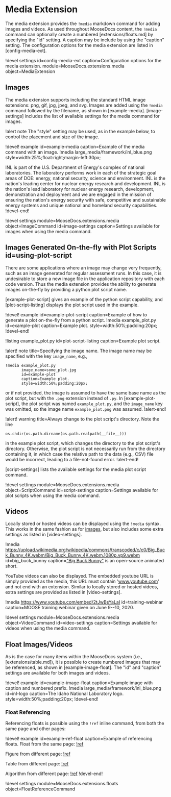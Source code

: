 # Media Extension

The media extension provides the `!media` markdown command for adding images and videos. As used
throughout MooseDocs content, the `!media` command can optionally create a numbered
[extensions/floats.md] by specifying the "id" setting. A caption may be include by using the
"caption" setting.
The configuration options for the media extension are listed in [config-media-ext].

!devel settings id=config-media-ext
                caption=Configuration options for the media extension.
                module=MooseDocs.extensions.media
                object=MediaExtension

## Images

The media extension supports including the standard HTML image extensions: png, gif, jpg, jpeg,
and svg. Images are added using the `!media` command followed by the filename, as shown in
[example-media]. [image-settings] includes the list of available settings for the media command for
images.

!alert note
The "style" setting may be used, as in the example below, to control the placement and size of the
image.

!devel! example id=example-media caption=Example of the media command with an image.
!media large_media/framework/inl_blue.png style=width:25%;float:right;margin-left:30px;

INL is part of the U.S. Department of Energy's complex of national laboratories. The laboratory
performs work in each of the strategic goal areas of DOE: energy, national security, science and
environment. INL is the nation's leading center for nuclear energy research and development. INL is
the nation's lead laboratory for nuclear energy research, development, demonstration and deployment
and we are engaged in the mission of ensuring the nation's energy security with safe, competitive and
sustainable energy systems and unique national and homeland security capabilities.
!devel-end!

!devel settings module=MooseDocs.extensions.media
                object=ImageCommand
                id=image-settings
                caption=Settings available for images when using the media command.

## Images Generated On-the-fly with Plot Scripts id=using-plot-script

There are some applications where an image may change very frequently, such as
an image generated for regular assessment runs. In this case, it is undesirable
to store a new image file in the application repository with each code version.
Thus the media extension provides the ability to generate images on-the-fly by
providing a python plot script name.

[example-plot-script] gives an example of the python script capability, and
[plot-script-listing] displays the plot script used in the example.

!devel! example id=example-plot-script caption=Example of how to generate a plot on-the-fly from a python script.
!media example_plot.py
       id=example-plot
       caption=Example plot.
       style=width:50%;padding:20px;
!devel-end!

!listing example_plot.py id=plot-script-listing caption=Example plot script.

!alert! note title=Specifying the image name.
The image name may be specified with the key `image_name`, e.g.,

```
!media example_plot.py
       image_name=some_plot.jpg
       id=example-plot
       caption=Example plot.
       style=width:50%;padding:20px;
```

or if not provided, the image is assumed to have the same base name as the plot
script, but with the `.png` extension instead of `.py`. In [example-plot-script],
the plot script was named `example_plot.py`, and the `image_name` key was omitted,
so the image name `example_plot.png` was assumed.
!alert-end!

!alert! warning title=Always change to the plot script's directory.
Note the line

```
os.chdir(os.path.dirname(os.path.realpath(__file__)))
```

in the example plot script, which changes the directory to the plot script's
directory. Otherwise, the plot script is not necessarily run from the directory
containing it, in which case the relative path to the data (e.g., CSV) file would
be incorrect, leading to a file-not-found error.
!alert-end!

[script-settings] lists the available settings for the media plot script command.

!devel settings module=MooseDocs.extensions.media
                object=ScriptCommand
                id=script-settings
                caption=Settings available for plot scripts when using the media command.

## Videos

Locally stored or hosted videos can be displayed using the `!media` syntax. This works in the same
fashion as for [images](#images), but also includes some extra settings as listed in
[video-settings].

!media https://upload.wikimedia.org/wikipedia/commons/transcoded/c/c0/Big_Buck_Bunny_4K.webm/Big_Buck_Bunny_4K.webm.1080p.vp9.webm
       id=big_buck_bunny
       caption=["Big Buck Bunny"](https://en.wikipedia.org/wiki/Big_Buck_Bunny) is an open-source
               animated short.

YouTube videos can also be displayed. The embedded youtube URL is simply provided as the media, this
URL must contain 'www.youtube.com' and not end with an extension. Similar to locally stored or
hosted videos, extra settings are provided as listed in [video-settings].

!media https://www.youtube.com/embed/2tJwBsYaLaI
       id=training-webinar
       caption=MOOSE training webinar given on June 9--10, 2020.

!devel settings module=MooseDocs.extensions.media
                object=VideoCommand
                id=video-settings
                caption=Settings available for videos when using the media command.

## Float Images/Videos

As is the case for many items within the MooseDocs system (i.e., [extensions/table.md]), it is
possible to create numbered images that may be referenced, as shown in [example-image-float].
The "id" and "caption" settings are available for both images and videos.

!devel! example id=example-image-float caption=Example image with caption and numbered prefix.
!media large_media/framework/inl_blue.png
       id=inl-logo
       caption=The Idaho National Laboratory logo.
       style=width:50%;padding:20px;
!devel-end!

### Float Referencing

Referencing floats is possible using the `!ref` inline command, from both the same page and other pages:

!devel! example id=example-ref-float caption=Example of referencing floats.
Float from the same page: [!ref](inl-logo)

Figure from different page: [!ref](graph.md#plotly-ext-config)

Table from different page: [!ref](table.md#table-floating)

Algorithm from different page: [!ref](algorithm.md#bk)
!devel-end!

!devel settings module=MooseDocs.extensions.floats
                object=FloatReferenceCommand
